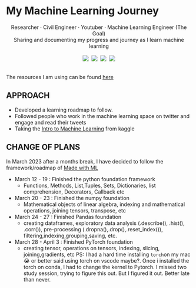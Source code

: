 # My Machine Learning Journey

<div align="center">
Researcher · Civil Engineer · Youtuber · Machine Learning Engineer (The Goal)
    <br>
    Sharing and documenting my progress and journey as I learn machine learning
     <br>
</div>

<br>

<div align="center">
    <a target="_blank" href="https://github.com/barbaraaboagye/My-MachineLearning-Journey"><img src="https://img.shields.io/github/last-commit/barbaraaboagye/My-MachineLearning-Journey"></a>&nbsp;
      <a target="_blank" href="https://www.youtube.com/@BarbaraAboagye"><img src="https://img.shields.io/youtube/channel/subscribers/UCEYKFq7ZEg81GYxpzNqYZ4Q?style=social"></a>&nbsp;
    <a target="_blank" href="https://fr.linkedin.com/in/barbara-aboagye-233ba8133"><img src="https://img.shields.io/badge/style--5eba00.svg?label=LinkedIn&logo=linkedin&style=social"></a>&nbsp;
    <a target="_blank" href="https://twitter.com/awesome_ama"><img src="https://img.shields.io/twitter/follow/awesome_ama?style=social"></a>
    <br>
</div>

<br>

The resources I am using can be found [here](https://github.com/barbaraaboagye/My-MachineLearning-Journey/blob/492e4be3db9c2480ffd21b20bd580d753da33226/MACHINE%20LEARNING%20ROADMAP.md)

## APPROACH
- Developed a learning roadmap to follow.
- Followed people who work in the machine learning space on twitter and engage and read their tweets
- Taking the [Intro to Machine Learning](https://www.kaggle.com/learn/intro-to-machine-learning) from kaggle

## CHANGE OF PLANS

In March 2023 after a months break, I have decided to follow the framework/roadmap of [Made with ML](https://madewithml.com/)
- March 12 - 19 : Finished the python foundation framework
    - Functions, Methods, List,Tuples, Sets, Dictionaries, list comprehension, Decorators, Callback etc
- March 20 - 23 : Finished the numpy foundation
    - Mathematical objects of linear algebra, indexing and mathematical operations, joining tensors, transpose, etc
- March 24 - 27  : Finished Pandas foundation
    - creating dataframes, exploratory data analysis (.describe(), .hist(), .corr()), pre-processing (.dropna(),.drop(),.reset_index()), filtering,indexing,grouping,saving, etc.
- March 28 - April 3 : Finished PyTorch foundation <br>
    - creating tensor, operations on tensors, indexing, slicing, joining,gradients, etc
PS: I had a hard time installing `torch`on my mac 😭 or better said using torch on vscode maybe?. Once i installed the torch on conda, I had to change the kernel to Pytorch. I missed two study session, trying to figure this out. But I figured it out. Better late than never.
    

